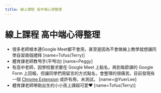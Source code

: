 ```yaml
---
title: 線上課程 高中端心得整理
---
```

# 線上課程 高中端心得整理

- 很多老師根本連Google Meet都不會用，甚至是因為不會做線上教學就想讓同學自習兩個禮拜 
[name=Tofus(Terry)]
- 體育課老師教甩手(平甩功)
[name=Peggy]
- 有高中老師，因學校要求要在 Google Meet 上點名，再到每節課的 Google Form 上回報，但讓同學們用留言的方式點名，會整理的很痛苦。目前發現有一個 [Chrome Extension](https://chrome.google.com/webstore/detail/meet-attendance/nenibigflkdikhamlnekfppbganmojlg?hl=zh-TW) 或許有用，未測試。
[name=@YuerLee]
- 體育課老師帶剛出生的小小孩上課超可愛❤️
[name=Tofus(Terry)]